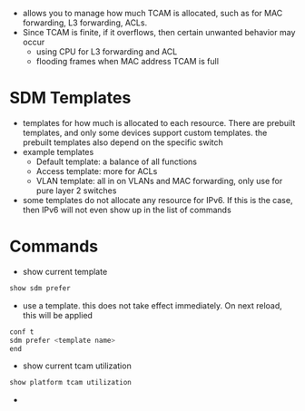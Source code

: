 - allows you to manage how much TCAM is allocated, such as for MAC forwarding, L3 forwarding, ACLs.
- Since TCAM is finite, if it overflows, then certain unwanted behavior may occur
	- using CPU for L3 forwarding and ACL
	- flooding frames when MAC address TCAM is full

# SDM Templates
- templates for how much is allocated to each resource. There are prebuilt templates, and only some devices support custom templates. the prebuilt templates also depend on the specific switch
- example templates
	- Default template: a balance of all functions
	- Access template: more for ACLs
	- VLAN template: all in on VLANs and MAC forwarding, only use for pure layer 2 switches
- some templates do not allocate any resource for IPv6. If this is the case, then IPv6 will not even show up in the list of commands

# Commands
- show current template
```js
show sdm prefer
```
- use a template. this does not take effect immediately. On next reload, this will be applied
```js
conf t
sdm prefer <template name>
end
```
- show current tcam utilization
```js
show platform tcam utilization
```
- 
```js

```





